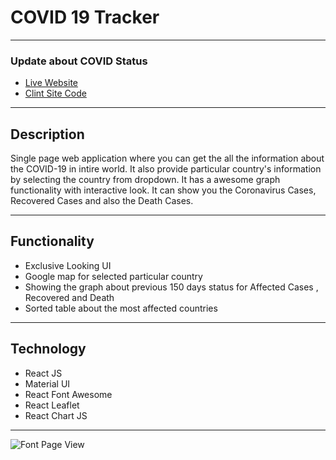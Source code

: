 # COVID 19 Tracker
---
### Update about COVID Status
- [Live Website](https://distracted-hermann-13ea37.netlify.app/ "Click For View Live Site")
- [Clint Site Code](https://github.com/MinhazulHasan/covid-19-tracker "Click For View Clint Site Code")
***
## Description
Single page web application where you can get the all the information about the COVID-19 in intire world. It also provide particular country's information by selecting the country from dropdown. It has a awesome graph functionality with interactive look. It can show you the Coronavirus Cases, Recovered Cases and also the Death Cases.
***
## Functionality
- Exclusive Looking UI
- Google map for selected particular country
- Showing the graph about previous 150 days status for Affected Cases , Recovered and Death
- Sorted table about the most affected countries

***
## Technology
- React JS
- Material UI
- React Font Awesome
- React Leaflet
- React Chart JS
***
![Font Page View](https://i.ibb.co/4pKjK54/covid.png)